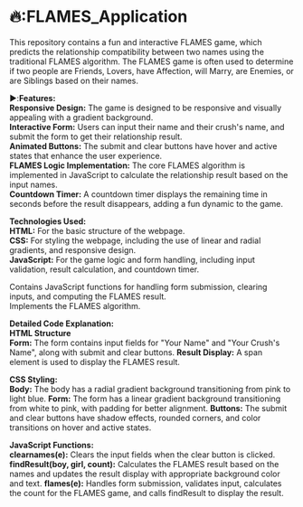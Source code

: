 # 🔥:FLAMES_Application
This repository contains a fun and interactive FLAMES game, which predicts the relationship compatibility between two names using the traditional FLAMES algorithm. The FLAMES game is often used to determine if two people are Friends, Lovers, have Affection, will Marry, are Enemies, or are Siblings based on their names.

▶️:__Features:__  
__Responsive Design:__ The game is designed to be responsive and visually appealing with a gradient background.  
__Interactive Form:__ Users can input their name and their crush's name, and submit the form to get their relationship result.  
__Animated Buttons:__ The submit and clear buttons have hover and active states that enhance the user experience.  
__FLAMES Logic Implementation:__ The core FLAMES algorithm is implemented in JavaScript to calculate the relationship result based on the input names.  
__Countdown Timer:__ A countdown timer displays the remaining time in seconds before the result disappears, adding a fun dynamic to the game.  

__Technologies Used:__    
__HTML:__ For the basic structure of the webpage.  
__CSS:__ For styling the webpage, including the use of linear and radial gradients, and responsive design.  
__JavaScript:__ For the game logic and form handling, including input validation, result calculation, and countdown timer.  

Contains JavaScript functions for handling form submission, clearing inputs, and computing the FLAMES result.  
Implements the FLAMES algorithm.

__Detailed Code Explanation:__  
__HTML Structure__  
__Form:__ The form contains input fields for "Your Name" and "Your Crush's Name", along with submit and clear buttons.
__Result Display:__ A span element is used to display the FLAMES result.

__CSS Styling:__  
__Body:__ The body has a radial gradient background transitioning from pink to light blue.
__Form:__ The form has a linear gradient background transitioning from white to pink, with padding for better alignment.
__Buttons:__ The submit and clear buttons have shadow effects, rounded corners, and color transitions on hover and active states.

__JavaScript Functions:__  
__clearnames(e):__ Clears the input fields when the clear button is clicked.
__findResult(boy, girl, count):__ Calculates the FLAMES result based on the names and updates the result display with appropriate background color and text.
__flames(e):__ Handles form submission, validates input, calculates the count for the FLAMES game, and calls findResult to display the result.
